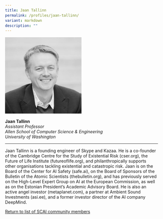 ```yaml
---
title: Jaan Tallinn
permalink: /profiles/jaan-tallinn/
variant: markdown
description: ""
---
```

<div style="width:50%"><img src="/images/People/jaan_tallinn.jpeg" alt="Jaan Tallinn"></div>

**Jaan Tallinn**<br>*Assistant Professor*<br>*Allen School of Computer Science &amp; Engineering*<br>*University of Washington*<br>

---

Jaan Tallinn is a founding engineer of Skype and Kazaa. He is a co-founder of the Cambridge Centre for the Study of Existential Risk (cser.org), the Future of Life Institute (futureoflife.org), and philanthropically supports other organisations tackling existential and catastropic risk. Jaan is on the Board of the Center for AI Safety (safe.ai), on the Board of Sponsors of the Bulletin of the Atomic Scientists (thebulletin.org), and has previously served on the High-Level Expert Group on AI at the European Commission, as well as on the Estonian President’s Academic Advisory Board. He is also an active angel investor (metaplanet.com), a partner at Ambient Sound Investments (asi.ee), and a former investor director of the AI company DeepMind.

[Return to list of SCAI community members](/community)